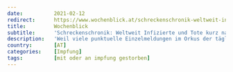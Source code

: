 ```yaml
---
date:          2021-02-12
redirect:      https://www.wochenblick.at/schreckenschronik-weltweit-infizierte-und-tote-kurz-nach-covid-impfung/
title:         Wochenblick
subtitle:      'Schreckenschronik: Weltweit Infizierte und Tote kurz nach Covid-Impfung'
description:   'Weil viele punktuelle Einzelmeldungen im Orkus der täglichen Berichterstattung und in der regelrechten Flut an Nachrichten zumeist untergehen, fällt es oftmals schwer, sich über wichtige Themen ein stimmiges Gesamtbild zu verschaffen. Dabei ist es gerade heute von größter Wichtigkeit, will man sich umfassend informieren und nicht nur auf manipulative und einseitige Darstellungen der etablierten Medien […]'
country:       [AT]
categories:    [Impfung]
tags:          [mit oder an impfung gestorben]
---
```

